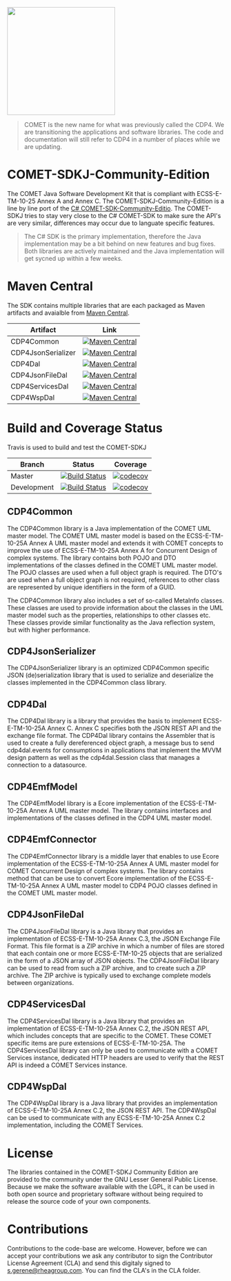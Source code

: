 <img src="https://github.com/RHEAGROUP/COMET-SDKJ-Community-Edition/raw/master/COMET.jpg" width="250">

> COMET is the new name for what was previously called the CDP4. We are transitioning the applications and software libraries. The code and documentation will still refer to CDP4 in a number of places while we are updating.

# COMET-SDKJ-Community-Edition

The COMET Java Software Development Kit that is compliant with ECSS-E-TM-10-25 Annex A and Annex C. The COMET-SDKJ-Community-Edition is a line by line port of the [C# COMET-SDK-Community-Editio](https://github.com/RHEAGROUP/COMET-SDK-Community-Edition). The COMET-SDKJ tries to stay very close to the C# COMET-SDK to make sure the API's are very similar, differences may occur due to languate specific features.

> The C# SDK is the primary implementation, therefore the Java implementation may be a bit behind on new features and bug fixes. Both libraries are actively maintained and the Java implementation will get sycned up within a few weeks.

# Maven Central

The SDK contains multiple libraries that are each packaged as Maven artifacts and avaialble from [Maven Central](https://mvnrepository.com/).

Artifact | Link
---------|-----
CDP4Common | [![Maven Central](https://img.shields.io/maven-central/v/com.rheagroup/cdp4common?style=plastic)](https://mvnrepository.com/artifact/com.rheagroup/cdp4common)
CDP4JsonSerializer | [![Maven Central](https://img.shields.io/maven-central/v/com.rheagroup/cdp4jsonserializer?style=plastic)](https://mvnrepository.com/artifact/com.rheagroup/cdp4jsonserializer)
CDP4Dal | [![Maven Central](https://img.shields.io/maven-central/v/com.rheagroup/cdp4dal?style=plastic)](https://mvnrepository.com/artifact/com.rheagroup/cdp4dal)
CDP4JsonFileDal | [![Maven Central](https://img.shields.io/maven-central/v/com.rheagroup/cdp4jsonfiledal?style=plastic)](https://mvnrepository.com/artifact/com.rheagroup/cdp4jsonfiledal)
CDP4ServicesDal | [![Maven Central](https://img.shields.io/maven-central/v/com.rheagroup/cdp4servicesdal?style=plastic)](https://mvnrepository.com/artifact/com.rheagroup/cdp4servicesdal)
CDP4WspDal | [![Maven Central](https://img.shields.io/maven-central/v/com.rheagroup/cdp4wspdal?style=plastic)](https://mvnrepository.com/artifact/com.rheagroup/cdp4wspdal)

# Build and Coverage Status

Travis is used to build and test the COMET-SDKJ

| Branch | Status | Coverage |
|--------|--------|----------|
| Master | [![Build Status](https://travis-ci.com/RHEAGROUP/CDP4-SDKJ-Community-Edition.svg?branch=master)](https://travis-ci.com/RHEAGROUP/CDP4-SDKJ-Community-Edition) | [![codecov](https://codecov.io/gh/RHEAGROUP/CDP4-SDKJ-Community-Edition/branch/master/graph/badge.svg)](https://codecov.io/gh/RHEAGROUP/CDP4-SDKJ-Community-Edition) |
| Development | [![Build Status](https://travis-ci.com/RHEAGROUP/CDP4-SDKJ-Community-Edition.svg?branch=development)](https://travis-ci.com/RHEAGROUP/CDP4-SDKJ-Community-Edition) | [![codecov](https://codecov.io/gh/RHEAGROUP/CDP4-SDKJ-Community-Edition/branch/development/graph/badge.svg)](https://codecov.io/gh/RHEAGROUP/CDP4-SDKJ-Community-Edition) |

## CDP4Common

The CDP4Common library is a Java implementation of the COMET UML master model. The COMET UML master model is based on the ECSS-E-TM-10-25A Annex A UML master model and extends it with COMET concepts to improve the use of ECSS-E-TM-10-25A Annex A for Concurrent Design of complex systems. The library contains both POJO and DTO implementations of the classes defined in the COMET UML master model. The POJO classes are used when a full object graph is required. The DTO's are used when a full object graph is not required, references to other class are represented by unique identifiers in the form of a GUID.

The CDP4Common library also includes a set of so-called MetaInfo classes. These classes are used to provide information about the classes in the UML master model such as the properties, relationships to other classes etc. These classes provide similar functionality as the Java reflection system, but with higher performance.

## CDP4JsonSerializer

The CDP4JsonSerializer library is an optimized CDP4Common specific JSON (de)serialization library that is used to serialize and deserialize the classes implemented in the CDP4Common class library.

## CDP4Dal

The CDP4Dal library is a library that provides the basis to implement ECSS-E-TM-10-25A Annex C. Annex C specifies both the JSON REST API and the exchange file format. The CDP4Dal library contains the Assembler that is used to create a fully dereferenced object graph, a message bus to send cdp4dal.events for consumptions in applications that implement the MVVM design pattern as well as the cdp4dal.Session class that manages a connection to a datasource.

## CDP4EmfModel

The CDP4EmfModel library is a Ecore implementation of the ECSS-E-TM-10-25A Annex A UML master model. The library contains interfaces and implementations of the classes defined in the CDP4 UML master model.

## CDP4EmfConnector

The CDP4EmfConnector library is a middle layer that enables to use Ecore implementation of the ECSS-E-TM-10-25A Annex A UML master model for COMET Concurrent Design of complex systems. The library contains method that can be use to convert Ecore implementation of the ECSS-E-TM-10-25A Annex A UML master model to CDP4 POJO classes defined in the COMET UML master model.

## CDP4JsonFileDal

The CDP4JsonFileDal library is a Java library that provides an implementation of ECSS-E-TM-10-25A Annex C.3, the JSON Exchange File Format. This file format is a ZIP archive in which a number of files are stored that each contain one or more ECSS-E-TM-10-25 objects that are serialized in the form of a JSON array of JSON objects. The CDP4JsonFileDal library can be used to read from such a ZIP archive, and to create such a ZIP archive. The ZIP archive is typically used to exchange complete models between organizations.

## CDP4ServicesDal

The CDP4ServicesDal library is a Java library that provides an implementation of ECSS-E-TM-10-25A Annex C.2, the JSON REST API, which includes concepts that are specific to the COMET. These COMET specific items are pure extensions of ECSS-E-TM-10-25A. The CDP4ServicesDal library can only be used to communicate with a COMET Services instance, dedicated HTTP headers are used to verify that the REST API is indeed a COMET Services instance.

## CDP4WspDal

The CDP4WspDal library is a Java library that provides an implementation of ECSS-E-TM-10-25A Annex C.2, the JSON REST API. The CDP4WspDal can be used to communicate with any ECSS-E-TM-10-25A Annex C.2 implementation, including the COMET Services.

# License

The libraries contained in the COMET-SDKJ Community Edition are provided to the community under the GNU Lesser General Public License. Because we make the software available with the LGPL, it can be used in both open source and proprietary software without being required to release the source code of your own components.

# Contributions

Contributions to the code-base are welcome. However, before we can accept your contributions we ask any contributor to sign the Contributor License Agreement (CLA) and send this digitaly signed to s.gerene@rheagroup.com. You can find the CLA's in the CLA folder.